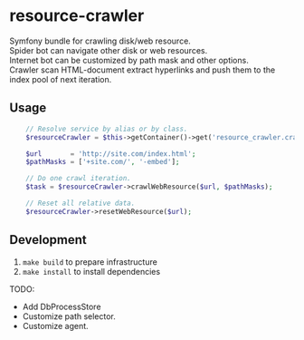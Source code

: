 # resource-crawler

Symfony bundle for crawling disk/web resource.  
Spider bot can navigate other disk or web resources.  
Internet bot can be customized by path mask and other options.  
Crawler scan HTML-document extract hyperlinks and push them to the index pool of next iteration.

## Usage

```php
    // Resolve service by alias or by class.
    $resourceCrawler = $this->getContainer()->get('resource_crawler.crawler');

    $url       = 'http://site.com/index.html';
    $pathMasks = ['+site.com/', '-embed'];

    // Do one crawl iteration.
    $task = $resourceCrawler->crawlWebResource($url, $pathMasks);

    // Reset all relative data.
    $resourceCrawler->resetWebResource($url);
```

## Development

1. `make build` to prepare infrastructure
2. `make install` to install dependencies

TODO:

- Add DbProcessStore
- Customize path selector.
- Customize agent.
